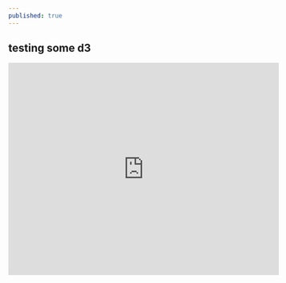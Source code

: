 ```yaml
---
published: true
---
```




## testing some d3

<iframe src="http://embed.vida.io/documents/vcDfB5oAkALBBvPFq" width="540" height="425" seamless frameBorder="0" scrolling="no"></iframe>

